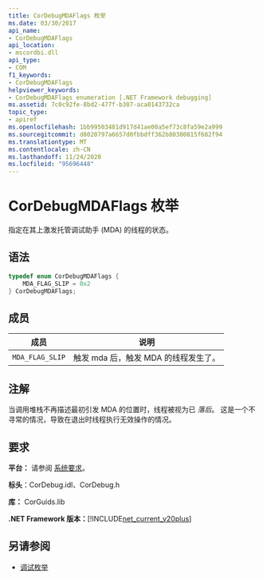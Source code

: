 ```yaml
---
title: CorDebugMDAFlags 枚举
ms.date: 03/30/2017
api_name:
- CorDebugMDAFlags
api_location:
- mscordbi.dll
api_type:
- COM
f1_keywords:
- CorDebugMDAFlags
helpviewer_keywords:
- CorDebugMDAFlags enumeration [.NET Framework debugging]
ms.assetid: 7c0c92fe-8bd2-477f-b307-aca0143732ca
topic_type:
- apiref
ms.openlocfilehash: 1bb99503481d917d41ae00a5ef73c8fa59e2a999
ms.sourcegitcommit: d8020797a6657d0fbbdff362b80300815f682f94
ms.translationtype: MT
ms.contentlocale: zh-CN
ms.lasthandoff: 11/24/2020
ms.locfileid: "95696448"
---
```

# <a name="cordebugmdaflags-enumeration"></a>CorDebugMDAFlags 枚举

指定在其上激发托管调试助手 (MDA) 的线程的状态。  
  
## <a name="syntax"></a>语法  
  
```cpp  
typedef enum CorDebugMDAFlags {  
    MDA_FLAG_SLIP = 0x2  
} CorDebugMDAFlags;  
```  
  
## <a name="members"></a>成员  
  
|成员|说明|  
|------------|-----------------|  
|`MDA_FLAG_SLIP`|触发 mda 后，触发 MDA 的线程发生了。|  
  
## <a name="remarks"></a>注解  

 当调用堆栈不再描述最初引发 MDA 的位置时，线程被视为已 *落后*。 这是一个不寻常的情况，导致在退出时线程执行无效操作的情况。  
  
## <a name="requirements"></a>要求  

 **平台：** 请参阅 [系统要求](../../get-started/system-requirements.md)。  
  
 **标头**：CorDebug.idl、CorDebug.h  
  
 **库：** CorGuids.lib  
  
 **.NET Framework 版本：**[!INCLUDE[net_current_v20plus](../../../../includes/net-current-v20plus-md.md)]  
  
## <a name="see-also"></a>另请参阅

- [调试枚举](debugging-enumerations.md)
